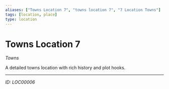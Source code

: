 ```yaml
---
aliases: ["Towns Location 7", "towns location 7", "7 Location Towns"]
tags: [location, place]
type: location
---
```


# Towns Location 7

*Towns*

A detailed towns location with rich history and plot hooks.

---
*ID: LOC00006*